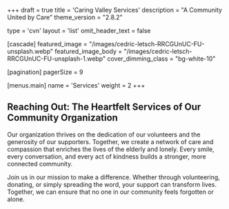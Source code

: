 +++
draft = true
title = 'Caring Valley Services'
description = "A Community United by Care"
theme_version = "2.8.2"

type = 'cvn'
layout = 'list'
omit_header_text = false

[cascade]
  featured_image = "/images/cedric-letsch-RRCGUnUC-FU-unsplash.webp"
  featured_image_body = "/images/cedric-letsch-RRCGUnUC-FU-unsplash-1.webp"
  cover_dimming_class = "bg-white-10"

[pagination]
  pagerSize = 9

[menus.main]
  name = 'Services'
  weight = 2
+++

## Reaching Out: The Heartfelt Services of Our Community Organization
Our organization thrives on the dedication of our volunteers and the generosity of our supporters. Together, we create a network of care and compassion that enriches the lives of the elderly and lonely. Every smile, every conversation, and every act of kindness builds a stronger, more connected community.

Join us in our mission to make a difference. Whether through volunteering, donating, or simply spreading the word, your support can transform lives. Together, we can ensure that no one in our community feels forgotten or alone.
